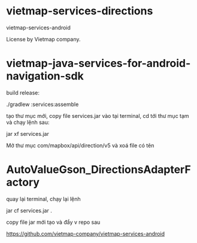 # vietmap-services-directions
vietmap-services-android

License by Vietmap company.
# vietmap-java-services-for-android-navigation-sdk

build release: 

./gradlew :services:assemble


tạo thư mục mới, copy file services.jar vào
tại terminal, cd tới thư mục tạm và chạy lệnh sau:

jar xf services.jar 

 Mở thư mục com/mapbox/api/direction/v5 và xoá file có tên
# AutoValueGson_DirectionsAdapterFactory 
quay lại terminal, chạy lại lệnh

jar cf services.jar .

copy file jar mới tạo và đẩy v repo sau 

https://github.com/vietmap-company/vietmap-services-android
